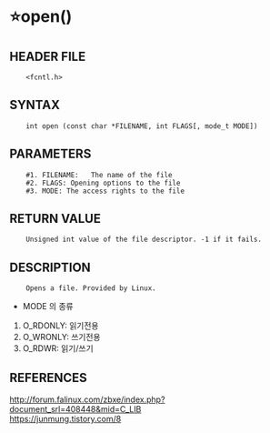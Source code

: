 ⭐open()
=========

HEADER FILE
-----------
        <fcntl.h>
        
SYNTAX
------
        int open (const char *FILENAME, int FLAGS[, mode_t MODE])

PARAMETERS
----------
        #1. FILENAME:	The name of the file
        #2. FLAGS: Opening options to the file
        #3. MODE: The access rights to the file
        
RETURN VALUE
-----------
        Unsigned int value of the file descriptor. -1 if it fails.

DESCRIPTION
-----------
        Opens a file. Provided by Linux.
        
* MODE 의 종류
1. O_RDONLY: 읽기전용
2. O_WRONLY: 쓰기전용
3. O_RDWR:   읽기/쓰기  

REFERENCES
-----------

http://forum.falinux.com/zbxe/index.php?document_srl=408448&mid=C_LIB
</br>
https://junmung.tistory.com/8
</br>
</br>
</br>
</br>
